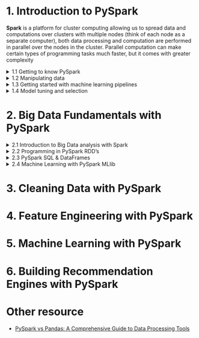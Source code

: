 # 1. Introduction to PySpark 



**Spark** is a platform for cluster computing allowing us to spread data and computations over clusters with multiple nodes (think of each node as a separate computer), both data processing and computation are performed in parallel over the nodes in the cluster. Parallel computation can make certain types of programming tasks much faster, but it comes with greater complexity

 <details><summary>1.1  Getting to know PySpark </summary>

## Spark
- The cluster will be hosted on a remote machine called ```master```, this machine connected to all other nodes called ```worker``` and manage splitting up the data and computations
- The master sends the wokers data and calculation to run, and the worker sent their results back to the masters

- We use PySpark to create an instance of the ```SparkContext``` class as ```sc``` in order to connect to a Spark cluster and ```SparkSession``` called ```spark``` as the interface with that connection

- To verify there is a ```SparkContext``` in our environment

```python
print(cs)

#<SparkContext master=local[*] appName=pyspark-shell>3.2.0

```

- To see the version of Spark is running on our cluster

```python

print(sc.version)
#3.2.0
```

- Spark' core data structure is **R**esilient **D**istributed **D**ataset (RDD) which is a low level object making Spark splits data across multiple nodes in the cluster, but RDDs are hard to work with directly, we can use the Spark DataFrame abstraction built on top of RDDs since operation using DataFrame are automatically optimized over RDDs and DataFrame is like the SQL table



## Creating a SparkSession

- For checking if ```SparkSession``` is already created

the ```SparkSession.builder.getOrCreate()``` method returns an existing ```SparkSession``` if there is already one in the environment, or create a new one if necessary

```python

# Import SparkSession from pyspark.sql
from pyspark.sql import SparkSession

# Create my_spark
my_spark = SparkSession.builder.getOrCreate()

# Print my_spark
print(my_spark)

#<pyspark.sql.session.SparkSession object at 0x7fc0b6adc490>

```

## View the data in the cluster 

- the ```SparkSession``` has an attribute called ```catalog``` which list all the data inside the cluster

- the ```catalog``` attribute has many useful methods, one of them is ```.listTable()``` which returns the names of all the tables in your cluster as a list

```python

# Print the tables in the catalog
print(spark.catalog.listTables())
#[Table(name='flights', database=None, description=None, tableType='TEMPORARY', isTemporary=True)]

```

## DataFrame interface can run SQL queries on the table in our Spark cluster

- can run a query on the table using ```.sql()``` method on the ```SparkSession```, this method takes a string containing the query and returns a DataFrame with the result

```python

# Don't change this query
query = "FROM flights SELECT * LIMIT 10"

# Get the first 10 rows of flights
flights10 = spark.sql(query)

# Show the results
flights10.show()

```
- below is the returned Spark DataFrame




## Change from Spark DataFrame to Pandas DataFrame for running locally

Sometimes it makes sense to then take that table and work with it locally using a tool like ```pandas``` 

- ```.toPandas()``` method can change Spark DataFrame to pandas DataFrame

```python

# Don't change this query
query = "SELECT origin, dest, COUNT(*) as N FROM flights GROUP BY origin, dest"

# Run the query
flight_counts = spark.sql(query)

# Convert the results to a pandas DataFrame
pd_counts = flight_counts.toPandas()

# Print the head of pd_counts
print(pd_counts.head())

```

- below is the returned Pandas DataFrame




</details>



 <details>
<summary>1.2 Manipulating data</summary>

</details>

<details>
<summary>1.3 Getting started with machine learning pipelines</summary>
</details>

<details>
<summary>1.4 Model tuning and selection</summary>
</details>

# 2. Big Data Fundamentals with PySpark


<details>
<summary>2.1 Introduction to Big Data analysis with Spark</summary>

</details>

<details>
<summary>2.2 Programming in PySpark RDD’s</summary>

</details>

<details>
<summary>2.3 PySpark SQL & DataFrames</summary>
</details>

<details>
<summary>2.4 Machine Learning with PySpark MLlib</summary>
</details>

# 3. Cleaning Data with PySpark

# 4. Feature Engineering with PySpark

# 5. Machine Learning with PySpark

# 6. Building Recommendation Engines with PySpark

# Other resource

- [PySpark vs Pandas: A Comprehensive Guide to Data Processing Tools](https://www.linkedin.com/pulse/pyspark-vs-pandas-comprehensive-guide-data-processing-deepak-lakhotia-hpfgc/)
